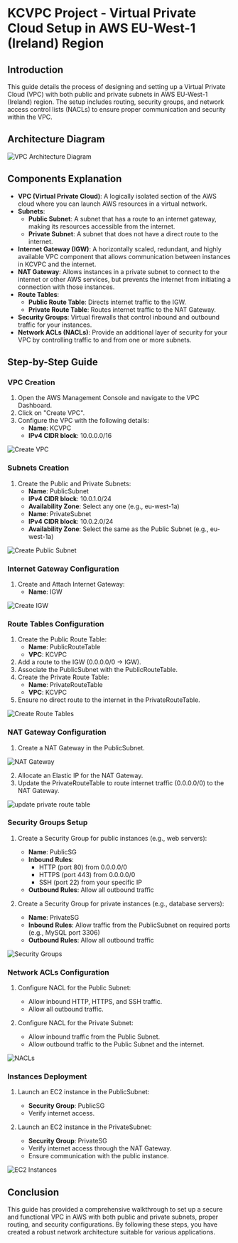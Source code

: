 # KCVPC Project - Virtual Private Cloud Setup in AWS EU-West-1 (Ireland) Region
 
## Introduction
This guide details the process of designing and setting up a Virtual Private Cloud (VPC) with both public and private subnets in AWS EU-West-1 (Ireland) region. The setup includes routing, security groups, and network access control lists (NACLs) to ensure proper communication and security within the VPC.
 
## Architecture Diagram
![VPC Architecture Diagram](https://github.com/bankole874/KodeCamp-04repo/blob/main/Assignment/task-05/images/vpc-subnets-routeTables-networkConnections.png)
 
## Components Explanation
 
- **VPC (Virtual Private Cloud)**: A logically isolated section of the AWS cloud where you can launch AWS resources in a virtual network.
- **Subnets**:
  - **Public Subnet**: A subnet that has a route to an internet gateway, making its resources accessible from the internet.
  - **Private Subnet**: A subnet that does not have a direct route to the internet.
- **Internet Gateway (IGW)**: A horizontally scaled, redundant, and highly available VPC component that allows communication between instances in KCVPC and the internet.
- **NAT Gateway**: Allows instances in a private subnet to connect to the internet or other AWS services, but prevents the internet from initiating a connection with those instances.
- **Route Tables**:
  - **Public Route Table**: Directs internet traffic to the IGW.
  - **Private Route Table**: Routes internet traffic to the NAT Gateway.
- **Security Groups**: Virtual firewalls that control inbound and outbound traffic for your instances.
- **Network ACLs (NACLs)**: Provide an additional layer of security for your VPC by controlling traffic to and from one or more subnets.
 
## Step-by-Step Guide
 
### VPC Creation
 
1. Open the AWS Management Console and navigate to the VPC Dashboard.
2. Click on "Create VPC".
3. Configure the VPC with the following details:
   - **Name**: KCVPC
   - **IPv4 CIDR block**: 10.0.0.0/16
 
![Create VPC](https://github.com/bankole874/KodeCamp-04repo/blob/main/Assignment/task-05/images/2-VPCcreation.png)
 
### Subnets Creation
 
1. Create the Public and Private Subnets:
   - **Name**: PublicSubnet
   - **IPv4 CIDR block**: 10.0.1.0/24
   - **Availability Zone**: Select any one (e.g., eu-west-1a)
   - **Name**: PrivateSubnet
   - **IPv4 CIDR block**: 10.0.2.0/24
   - **Availability Zone**: Select the same as the Public Subnet (e.g., eu-west-1a)

![Create Public Subnet](https://github.com/bankole874/KodeCamp-04repo/blob/main/Assignment/task-05/images/3-PublicAndPrivateSubnets.png)
 
 
### Internet Gateway Configuration
 
1. Create and Attach Internet Gateway:
   - **Name**: IGW
 
![Create IGW](https://github.com/bankole874/KodeCamp-04repo/blob/main/Assignment/task-05/images/4-createAndAttachIGW.png)

 
### Route Tables Configuration
 
1. Create the Public Route Table:
   - **Name**: PublicRouteTable
   - **VPC**: KCVPC
2. Add a route to the IGW (0.0.0.0/0 -> IGW).
3. Associate the PublicSubnet with the PublicRouteTable.
4. Create the Private Route Table:
   - **Name**: PrivateRouteTable
   - **VPC**: KCVPC
5. Ensure no direct route to the internet in the PrivateRouteTable.
 
![Create Route Tables](https://github.com/bankole874/KodeCamp-04repo/blob/main/Assignment/task-05/images/5-RouteTables.png)
 
### NAT Gateway Configuration
 
1. Create a NAT Gateway in the PublicSubnet.

![NAT Gateway](https://github.com/bankole874/KodeCamp-04repo/blob/main/Assignment/task-05/images/6-NATGateway.png)

2. Allocate an Elastic IP for the NAT Gateway.
3. Update the PrivateRouteTable to route internet traffic (0.0.0.0/0) to the NAT Gateway.
 
![update private route table](https://github.com/bankole874/KodeCamp-04repo/blob/main/Assignment/task-05/images/7-updatedPrivateRouteTables.png)
 
### Security Groups Setup
 
1. Create a Security Group for public instances (e.g., web servers):
   - **Name**: PublicSG
   - **Inbound Rules**:
     - HTTP (port 80) from 0.0.0.0/0
     - HTTPS (port 443) from 0.0.0.0/0
     - SSH (port 22) from your specific IP
   - **Outbound Rules**: Allow all outbound traffic
 
2. Create a Security Group for private instances (e.g., database servers):
   - **Name**: PrivateSG
   - **Inbound Rules**: Allow traffic from the PublicSubnet on required ports (e.g., MySQL port 3306)
   - **Outbound Rules**: Allow all outbound traffic
 
![Security Groups](https://github.com/bankole874/KodeCamp-04repo/blob/main/Assignment/task-05/images/8-securityGroups.png)
 
### Network ACLs Configuration
 
1. Configure NACL for the Public Subnet:
   - Allow inbound HTTP, HTTPS, and SSH traffic.
   - Allow all outbound traffic.
 
2. Configure NACL for the Private Subnet:
   - Allow inbound traffic from the Public Subnet.
   - Allow outbound traffic to the Public Subnet and the internet.
 
![NACLs](https://github.com/bankole874/KodeCamp-04repo/blob/main/Assignment/task-05/images/9-networkACLs.png)
 
### Instances Deployment
 
1. Launch an EC2 instance in the PublicSubnet:
   - **Security Group**: PublicSG
   - Verify internet access.
 
2. Launch an EC2 instance in the PrivateSubnet:
   - **Security Group**: PrivateSG
   - Verify internet access through the NAT Gateway.
   - Ensure communication with the public instance.
 
![EC2 Instances](https://github.com/bankole874/KodeCamp-04repo/blob/main/Assignment/task-05/images/accessing-the-internet.png)
 
## Conclusion
This guide has provided a comprehensive walkthrough to set up a secure and functional VPC in AWS with both public and private subnets, proper routing, and security configurations. By following these steps, you have created a robust network architecture suitable for various applications.
